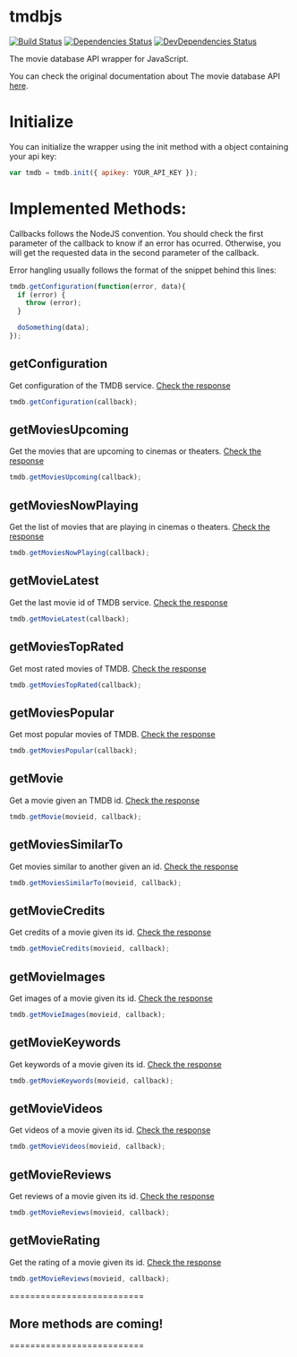 # tmdbjs
[![Build Status](https://travis-ci.org/gabrielperales/tmdbjs.svg?branch=master)](https://travis-ci.org/gabrielperales/tmdbjs)
[![Dependencies Status](https://david-dm.org/gabrielperales/tmdbjs.svg?theme=shields.io)](https://david-dm.org/gabrielperales/tmdbjs)
[![DevDependencies Status](https://david-dm.org/gabrielperales/tmdbjs/dev-status.svg?theme=shields.io)](https://david-dm.org/gabrielperales/tmdbjs#info=devDependencies)

The movie database API wrapper for JavaScript.

You can check the original documentation about The movie database API
[here](http://docs.themoviedb.apiary.io/).


# Initialize

You can initialize the wrapper using the init method with a object
containing your api key:

```Javascript
var tmdb = tmdb.init({ apikey: YOUR_API_KEY });
```

# Implemented Methods:

Callbacks follows the NodeJS convention. You should check the first
parameter of the callback to know if an error has ocurred. Otherwise,
you will get the requested data in the second parameter of the callback.

Error hangling usually follows the format of the snippet behind this lines:

```Javascript
tmdb.getConfiguration(function(error, data){
  if (error) {
    throw (error);
  }

  doSomething(data);
});
```

## getConfiguration
Get configuration of the TMDB service. [Check the response](http://docs.themoviedb.apiary.io/#reference/configuration/get)

```Javascript
tmdb.getConfiguration(callback);
```

## getMoviesUpcoming
Get the movies that are upcoming to cinemas or theaters. [Check the response](http://docs.themoviedb.apiary.io/#reference/movies/upcoming/get)

```Javascript
tmdb.getMoviesUpcoming(callback);
```

## getMoviesNowPlaying
Get the list of movies that are playing in cinemas o theaters. [Check the response](http://docs.themoviedb.apiary.io/#reference/movies/movienowplaying/get)

```Javascript
tmdb.getMoviesNowPlaying(callback);
```

## getMovieLatest
Get the last movie id of TMDB service. [Check the response](http://docs.themoviedb.apiary.io/#reference/movies/movielatest/get)

```Javascript
tmdb.getMovieLatest(callback);
```

## getMoviesTopRated
Get most rated movies of TMDB. [Check the response](http://docs.themoviedb.apiary.io/#reference/movies/movietoprated/get)


```Javascript
tmdb.getMoviesTopRated(callback);
```

## getMoviesPopular
Get most popular movies of TMDB. [Check the response](http://docs.themoviedb.apiary.io/#reference/movies/movietoprated/get)


```Javascript
tmdb.getMoviesPopular(callback);
```

## getMovie
Get a movie given an TMDB id. [Check the response](http://docs.themoviedb.apiary.io/#reference/movies/movieid/get)

```Javascript
tmdb.getMovie(movieid, callback);
```

## getMoviesSimilarTo
Get movies similar to another given an id. [Check the response](http://docs.themoviedb.apiary.io/#reference/movies/movieidsimilar/get)

```Javascript
tmdb.getMoviesSimilarTo(movieid, callback);
```

## getMovieCredits
Get credits of a movie given its id. [Check the response](http://docs.themoviedb.apiary.io/#reference/movies/movieidcredits/get)

```Javascript
tmdb.getMovieCredits(movieid, callback);
```

## getMovieImages
Get images of a movie given its id. [Check the response](http://docs.themoviedb.apiary.io/#reference/movies/movieidimages/get)

```Javascript
tmdb.getMovieImages(movieid, callback);
```

## getMovieKeywords
Get keywords of a movie given its id. [Check the response](http://docs.themoviedb.apiary.io/#reference/movies/movieidkeywords/get)

```Javascript
tmdb.getMovieKeywords(movieid, callback);
```

## getMovieVideos
Get videos of a movie given its id. [Check the response](http://docs.themoviedb.apiary.io/#reference/movies/movieidvideos/get)

```Javascript
tmdb.getMovieVideos(movieid, callback);
```

## getMovieReviews
Get reviews of a movie given its id. [Check the response](http://docs.themoviedb.apiary.io/#reference/movies/movieidreviews/get)

```Javascript
tmdb.getMovieReviews(movieid, callback);
```

## getMovieRating
Get the rating of a movie given its id. [Check the response](http://docs.themoviedb.apiary.io/#reference/movies/movieidrating/get)

```Javascript
tmdb.getMovieReviews(movieid, callback);
```

==========================
## More methods are coming!
==========================
